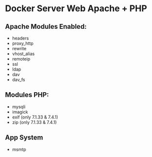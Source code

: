 # Docker Server Web Apache + PHP

## Apache Modules Enabled:
* headers
* proxy_http
* rewrite
* vhost_alias
* remoteip
* ssl
* ldap
* dav
* dav_fs

## Modules PHP:
* mysqli
* imagick
* exif (only 7.1.33 & 7.4.1)
* zip  (only 7.1.33 & 7.4.1)

## App System
* msmtp
